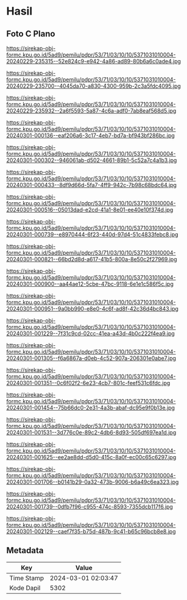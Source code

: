 # Hasil

## Foto C Plano

https://sirekap-obj-formc.kpu.go.id/5ad9/pemilu/pdpr/53/71/03/10/10/5371031010004-20240229-235315--52e824c9-e942-4a86-ad89-80b6a6c0ade4.jpg

https://sirekap-obj-formc.kpu.go.id/5ad9/pemilu/pdpr/53/71/03/10/10/5371031010004-20240229-235700--4045da70-a830-4300-959b-2c3a5fdc4095.jpg

https://sirekap-obj-formc.kpu.go.id/5ad9/pemilu/pdpr/53/71/03/10/10/5371031010004-20240229-235932--2a6f5593-5a87-4c6a-adf0-7ab8eaf568d5.jpg

https://sirekap-obj-formc.kpu.go.id/5ad9/pemilu/pdpr/53/71/03/10/10/5371031010004-20240301-000136--eaf206a6-3c17-4eb7-bd7a-bf943bf286bc.jpg

https://sirekap-obj-formc.kpu.go.id/5ad9/pemilu/pdpr/53/71/03/10/10/5371031010004-20240301-000302--946061ab-d502-4661-89b1-5c52a7c4a1b3.jpg

https://sirekap-obj-formc.kpu.go.id/5ad9/pemilu/pdpr/53/71/03/10/10/5371031010004-20240301-000433--8df9d66d-5fa7-4ff9-942c-7b98c68bdc64.jpg

https://sirekap-obj-formc.kpu.go.id/5ad9/pemilu/pdpr/53/71/03/10/10/5371031010004-20240301-000516--05013dad-e2cd-41a1-8e01-ee40e10f374d.jpg

https://sirekap-obj-formc.kpu.go.id/5ad9/pemilu/pdpr/53/71/03/10/10/5371031010004-20240301-000739--e8970444-6f23-440d-97d4-51c4833febc8.jpg

https://sirekap-obj-formc.kpu.go.id/5ad9/pemilu/pdpr/53/71/03/10/10/5371031010004-20240301-000821--66bd2d8d-a617-41b5-800a-8e50c2f27969.jpg

https://sirekap-obj-formc.kpu.go.id/5ad9/pemilu/pdpr/53/71/03/10/10/5371031010004-20240301-000900--aa44ae12-5cbe-47bc-9118-6e1e1c586f5c.jpg

https://sirekap-obj-formc.kpu.go.id/5ad9/pemilu/pdpr/53/71/03/10/10/5371031010004-20240301-000951--9a0bb990-e8e0-4c6f-ad8f-42c36d4bc843.jpg

https://sirekap-obj-formc.kpu.go.id/5ad9/pemilu/pdpr/53/71/03/10/10/5371031010004-20240301-001229--7f31c9cd-02cc-41ea-a43d-4b0c222f4ea9.jpg

https://sirekap-obj-formc.kpu.go.id/5ad9/pemilu/pdpr/53/71/03/10/10/5371031010004-20240301-001305--f6a6867a-d0eb-4c52-907a-206301e0abe7.jpg

https://sirekap-obj-formc.kpu.go.id/5ad9/pemilu/pdpr/53/71/03/10/10/5371031010004-20240301-001351--0c6f02f2-6e23-4cb7-801c-feef531c6fdc.jpg

https://sirekap-obj-formc.kpu.go.id/5ad9/pemilu/pdpr/53/71/03/10/10/5371031010004-20240301-001454--75b66dc0-2e31-4a3b-abaf-dc95e9f0b13e.jpg

https://sirekap-obj-formc.kpu.go.id/5ad9/pemilu/pdpr/53/71/03/10/10/5371031010004-20240301-001531--3d776c0e-89c2-4db6-8d93-505df697ea1d.jpg

https://sirekap-obj-formc.kpu.go.id/5ad9/pemilu/pdpr/53/71/03/10/10/5371031010004-20240301-001625--ee2ae8dd-d5d0-415c-8a0f-ec00c65c6297.jpg

https://sirekap-obj-formc.kpu.go.id/5ad9/pemilu/pdpr/53/71/03/10/10/5371031010004-20240301-001706--b0141b29-0a32-473b-9006-b6a49c6ea323.jpg

https://sirekap-obj-formc.kpu.go.id/5ad9/pemilu/pdpr/53/71/03/10/10/5371031010004-20240301-001739--0dfb7f96-c955-474c-8593-7355dcb117f6.jpg

https://sirekap-obj-formc.kpu.go.id/5ad9/pemilu/pdpr/53/71/03/10/10/5371031010004-20240301-002129--caef7f35-b75d-487b-9c41-b65c96bcb8e8.jpg


## Metadata

| Key        | Value               |
| ---------- | ------------------- |
| Time Stamp | 2024-03-01 02:03:47 |
| Kode Dapil | 5302                |



